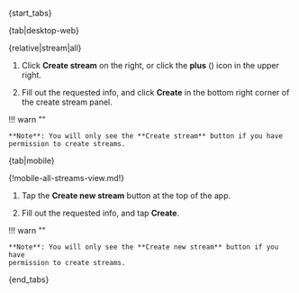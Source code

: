{start_tabs}

{tab|desktop-web}

{relative|stream|all}

1. Click **Create stream** on the right, or click the **plus**
   (<i class="fa fa-plus"></i>) icon in the upper right.

1. Fill out the requested info, and click **Create** in the bottom right corner
   of the create stream panel.

!!! warn ""

    **Note**: You will only see the **Create stream** button if you have
    permission to create streams.

{tab|mobile}

{!mobile-all-streams-view.md!}

1. Tap the **Create new stream** button at the top of the app.

1. Fill out the requested info, and tap **Create**.

!!! warn ""

    **Note**: You will only see the **Create new stream** button if you have
    permission to create streams.

{end_tabs}
